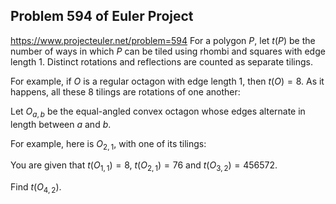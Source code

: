 ## Problem 594 of Euler Project 
https://www.projecteuler.net/problem=594
For a polygon $P$, let $t(P)$ be the number of ways in which $P$ can be tiled using rhombi and squares with edge length 1. Distinct rotations and reflections are counted as separate tilings.


For example, if $O$ is a regular octagon with edge length 1, then $t(O) = 8$. As it happens, all these 8 tilings are rotations of one another:





Let $O_{a,b}$ be the equal-angled convex octagon whose edges alternate in length between $a$ and $b$.

For example, here is $O_{2,1}$, with one of its tilings:





You are given that $t(O_{1,1})=8$, $t(O_{2,1})=76$ and $t(O_{3,2})=456572$.


Find $t(O_{4,2})$.